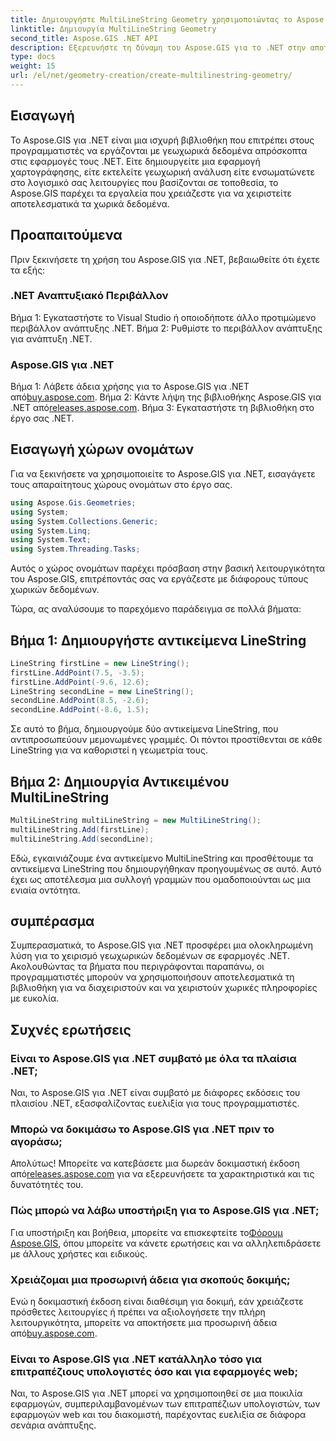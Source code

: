 ```yaml
---
title: Δημιουργήστε MultiLineString Geometry χρησιμοποιώντας το Aspose.GIS για .NET
linktitle: Δημιουργία MultiLineString Geometry
second_title: Aspose.GIS .NET API
description: Εξερευνήστε τη δύναμη του Aspose.GIS για το .NET στην αποτελεσματική διαχείριση των γεωχωρικών δεδομένων. Κάντε λήψη τώρα για μια απρόσκοπτη εμπειρία.
type: docs
weight: 15
url: /el/net/geometry-creation/create-multilinestring-geometry/
---
```

## Εισαγωγή
Το Aspose.GIS για .NET είναι μια ισχυρή βιβλιοθήκη που επιτρέπει στους προγραμματιστές να εργάζονται με γεωχωρικά δεδομένα απρόσκοπτα στις εφαρμογές τους .NET. Είτε δημιουργείτε μια εφαρμογή χαρτογράφησης, είτε εκτελείτε γεωχωρική ανάλυση είτε ενσωματώνετε στο λογισμικό σας λειτουργίες που βασίζονται σε τοποθεσία, το Aspose.GIS παρέχει τα εργαλεία που χρειάζεστε για να χειριστείτε αποτελεσματικά τα χωρικά δεδομένα.
## Προαπαιτούμενα
Πριν ξεκινήσετε τη χρήση του Aspose.GIS για .NET, βεβαιωθείτε ότι έχετε τα εξής:
### .NET Αναπτυξιακό Περιβάλλον
Βήμα 1: Εγκαταστήστε το Visual Studio ή οποιοδήποτε άλλο προτιμώμενο περιβάλλον ανάπτυξης .NET.
Βήμα 2: Ρυθμίστε το περιβάλλον ανάπτυξης για ανάπτυξη .NET.
### Aspose.GIS για .NET
 Βήμα 1: Λάβετε άδεια χρήσης για το Aspose.GIS για .NET από[buy.aspose.com](https://purchase.aspose.com/buy).
 Βήμα 2: Κάντε λήψη της βιβλιοθήκης Aspose.GIS για .NET από[releases.aspose.com](https://releases.aspose.com/gis/net/).
Βήμα 3: Εγκαταστήστε τη βιβλιοθήκη στο έργο σας .NET.

## Εισαγωγή χώρων ονομάτων
Για να ξεκινήσετε να χρησιμοποιείτε το Aspose.GIS για .NET, εισαγάγετε τους απαραίτητους χώρους ονομάτων στο έργο σας.

```csharp
using Aspose.Gis.Geometries;
using System;
using System.Collections.Generic;
using System.Linq;
using System.Text;
using System.Threading.Tasks;
```
Αυτός ο χώρος ονομάτων παρέχει πρόσβαση στην βασική λειτουργικότητα του Aspose.GIS, επιτρέποντάς σας να εργάζεστε με διάφορους τύπους χωρικών δεδομένων.

Τώρα, ας αναλύσουμε το παρεχόμενο παράδειγμα σε πολλά βήματα:
## Βήμα 1: Δημιουργήστε αντικείμενα LineString
```csharp
LineString firstLine = new LineString();
firstLine.AddPoint(7.5, -3.5);
firstLine.AddPoint(-9.6, 12.6);
LineString secondLine = new LineString();
secondLine.AddPoint(8.5, -2.6);
secondLine.AddPoint(-8.6, 1.5);
```
Σε αυτό το βήμα, δημιουργούμε δύο αντικείμενα LineString, που αντιπροσωπεύουν μεμονωμένες γραμμές. Οι πόντοι προστίθενται σε κάθε LineString για να καθοριστεί η γεωμετρία τους.
## Βήμα 2: Δημιουργία Αντικειμένου MultiLineString
```csharp
MultiLineString multiLineString = new MultiLineString();
multiLineString.Add(firstLine);
multiLineString.Add(secondLine);
```
Εδώ, εγκαινιάζουμε ένα αντικείμενο MultiLineString και προσθέτουμε τα αντικείμενα LineString που δημιουργήθηκαν προηγουμένως σε αυτό. Αυτό έχει ως αποτέλεσμα μια συλλογή γραμμών που ομαδοποιούνται ως μια ενιαία οντότητα.

## συμπέρασμα
Συμπερασματικά, το Aspose.GIS για .NET προσφέρει μια ολοκληρωμένη λύση για το χειρισμό γεωχωρικών δεδομένων σε εφαρμογές .NET. Ακολουθώντας τα βήματα που περιγράφονται παραπάνω, οι προγραμματιστές μπορούν να χρησιμοποιήσουν αποτελεσματικά τη βιβλιοθήκη για να διαχειριστούν και να χειριστούν χωρικές πληροφορίες με ευκολία.
## Συχνές ερωτήσεις
### Είναι το Aspose.GIS για .NET συμβατό με όλα τα πλαίσια .NET;
Ναι, το Aspose.GIS για .NET είναι συμβατό με διάφορες εκδόσεις του πλαισίου .NET, εξασφαλίζοντας ευελιξία για τους προγραμματιστές.
### Μπορώ να δοκιμάσω το Aspose.GIS για .NET πριν το αγοράσω;
 Απολύτως! Μπορείτε να κατεβάσετε μια δωρεάν δοκιμαστική έκδοση από[releases.aspose.com](https://releases.aspose.com/) για να εξερευνήσετε τα χαρακτηριστικά και τις δυνατότητές του.
### Πώς μπορώ να λάβω υποστήριξη για το Aspose.GIS για .NET;
 Για υποστήριξη και βοήθεια, μπορείτε να επισκεφτείτε το[Φόρουμ Aspose.GIS](https://forum.aspose.com/c/gis/33), όπου μπορείτε να κάνετε ερωτήσεις και να αλληλεπιδράσετε με άλλους χρήστες και ειδικούς.
### Χρειάζομαι μια προσωρινή άδεια για σκοπούς δοκιμής;
Ενώ η δοκιμαστική έκδοση είναι διαθέσιμη για δοκιμή, εάν χρειάζεστε πρόσθετες λειτουργίες ή πρέπει να αξιολογήσετε την πλήρη λειτουργικότητα, μπορείτε να αποκτήσετε μια προσωρινή άδεια από[buy.aspose.com](https://purchase.aspose.com/temporary-license/).
### Είναι το Aspose.GIS για .NET κατάλληλο τόσο για επιτραπέζιους υπολογιστές όσο και για εφαρμογές web;
Ναι, το Aspose.GIS για .NET μπορεί να χρησιμοποιηθεί σε μια ποικιλία εφαρμογών, συμπεριλαμβανομένων των επιτραπέζιων υπολογιστών, των εφαρμογών web και του διακομιστή, παρέχοντας ευελιξία σε διάφορα σενάρια ανάπτυξης.
